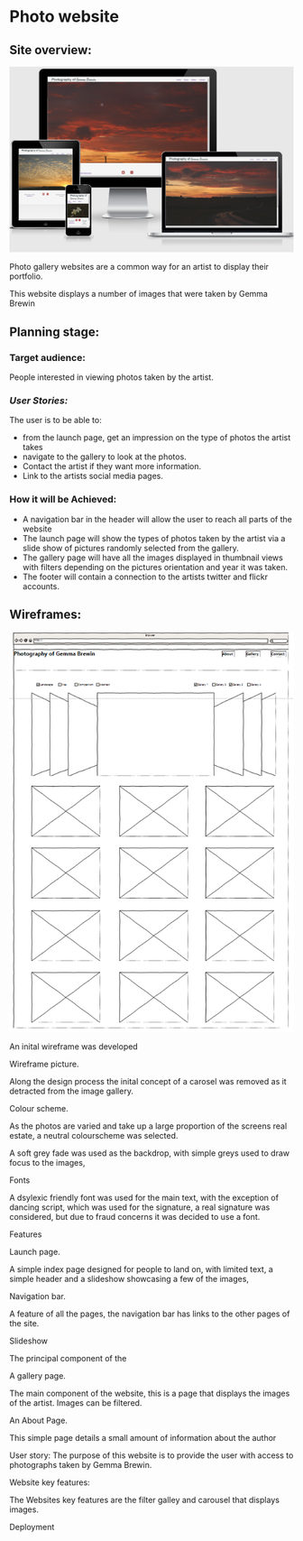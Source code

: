 # **Photo website**

## **Site overview:**

![Responsive](docs/screenshots/readme1.png)

Photo gallery websites are a common way for an artist to display their portfolio.

This website displays a number of images that were taken by Gemma Brewin

## **Planning stage:**

### **Target audience:**

People interested in viewing photos taken by the artist.

### ***User Stories:***

The user is to be able to:

* from the launch page, get an impression on the type of photos the artist takes
* navigate to the gallery to look at the photos.
* Contact the artist if they want more information.
* Link to the artists social media pages.


### **How it will be Achieved:** ###

* A navigation bar in the header will allow the user to reach all parts of the website
* The launch page will show the types of photos taken by the artist via a slide show of pictures randomly selected from the gallery.
* The gallery page will have all the images displayed in thumbnail views with filters depending on the pictures orientation and year it was taken.
* The footer will contain a connection to the artists twitter and flickr accounts. 


## **Wireframes:** ##

![wireframe](docs/screenshots/wireframe.png)

An inital wireframe was developed 

Wireframe picture.


Along the design process the inital concept of a carosel was removed as it detracted from the image gallery.


Colour scheme.

As the photos are varied and take up a large proportion of the screens real estate, a neutral colourscheme was selected.

A soft grey fade was used as the backdrop, with simple greys used to draw focus to the images,

Fonts

A dsylexic friendly font was used for the main text, with the exception of dancing script, which was used for the signature, a real signature was considered, but due to fraud concerns it was decided to use a font.


Features

Launch page.

A simple index page designed for people to land on, with limited text, a simple header and a slideshow showcasing a few of the images,


Navigation bar.

A feature of all the pages, the navigation bar has links to the other pages of the site.

Slideshow

The principal component of the 


A gallery page.

The main component of the website, this is a page that displays the images of the artist. Images can be filtered. 

An About Page.

This simple page details a small amount of information about the author


User story: The purpose of this website is to provide the user with access to photographs taken by Gemma Brewin.


Website key features:

The Websites key features are the filter galley and carousel that displays images. 


Deployment


